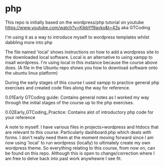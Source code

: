 # php
This repo is initially based on the wordpress/php tutorial on youtube https://www.youtube.com/watch?v=KibbYf9avko&t=43s  aka GTCoding

I'm using it as a way to introduce myself to wordpress templates whilst dabbling more into php

The file named 'local' shows instructions on how to add a wordpress site to the downloaded local software. 
Local is an alternative to using xampp to insall wordpress. I'm using local in this instance because the course above does. (A file in the Ubuntu repo shows you how to download software onto the ubuntu linux platform)

During the early stages of this course I used xampp to practice general php exercises and created code files along the way for reference.

0.01Early GTCoding guide: Contains general notes as I worked my way through the initial stages of the course up to the php exercises.

0.02Early_GTCoding_Practice:  Contains alot of introductory php code for your reference

A note to myself. 
I have various files in projects>wordpress   and   htdocs  that are relevant to this course. Particularly dashboard.php which deals with forms.
I don't really need them at the moment moving forward since I am now using 'local' to run wordpress (locally) to ultimately create my own wordpress theme. So everything relating to this course, from now on, can be found on this repo. Although this is open to change/correction where I am free to delve back into past work anywhewre I see fit.
